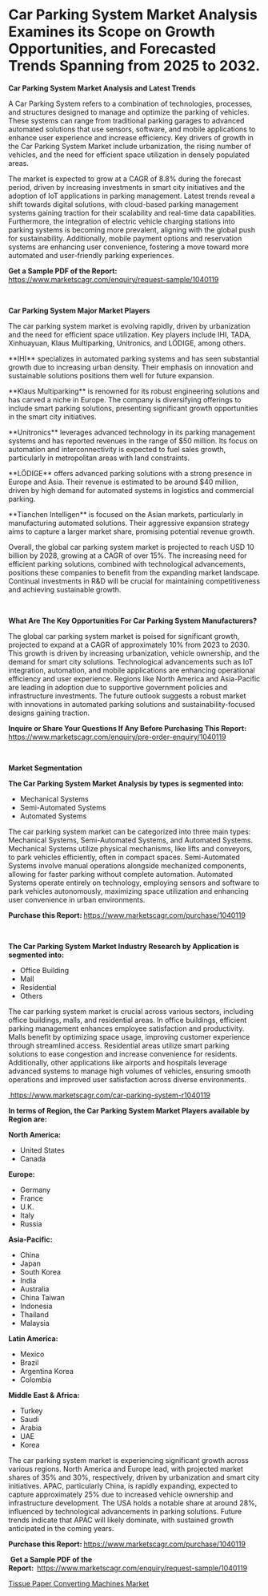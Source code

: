 <p><h1>Car Parking System Market Analysis Examines its Scope on Growth Opportunities, and Forecasted Trends Spanning from 2025 to 2032.</h1></p><p><strong>Car Parking System Market Analysis and Latest Trends</strong></p>
<p><p>A Car Parking System refers to a combination of technologies, processes, and structures designed to manage and optimize the parking of vehicles. These systems can range from traditional parking garages to advanced automated solutions that use sensors, software, and mobile applications to enhance user experience and increase efficiency. Key drivers of growth in the Car Parking System Market include urbanization, the rising number of vehicles, and the need for efficient space utilization in densely populated areas.</p><p>The market is expected to grow at a CAGR of 8.8% during the forecast period, driven by increasing investments in smart city initiatives and the adoption of IoT applications in parking management. Latest trends reveal a shift towards digital solutions, with cloud-based parking management systems gaining traction for their scalability and real-time data capabilities. Furthermore, the integration of electric vehicle charging stations into parking systems is becoming more prevalent, aligning with the global push for sustainability. Additionally, mobile payment options and reservation systems are enhancing user convenience, fostering a move toward more automated and user-friendly parking experiences.</p></p>
<p><strong>Get a Sample PDF of the Report:&nbsp;</strong> <a href="https://www.marketscagr.com/enquiry/request-sample/1040119?utm_campaign=2292&utm_medium=2&utm_source=Github&utm_content=ia&utm_term=18022025&utm_id=car-parking-system">https://www.marketscagr.com/enquiry/request-sample/1040119</a></p>
<p>&nbsp;</p>
<p><strong>Car Parking System Major Market Players</strong></p>
<p><p>The car parking system market is evolving rapidly, driven by urbanization and the need for efficient space utilization. Key players include IHI, TADA, Xinhuayuan, Klaus Multiparking, Unitronics, and LÖDIGE, among others.</p><p>**IHI** specializes in automated parking systems and has seen substantial growth due to increasing urban density. Their emphasis on innovation and sustainable solutions positions them well for future expansion.</p><p>**Klaus Multiparking** is renowned for its robust engineering solutions and has carved a niche in Europe. The company is diversifying offerings to include smart parking solutions, presenting significant growth opportunities in the smart city initiatives.</p><p>**Unitronics** leverages advanced technology in its parking management systems and has reported revenues in the range of $50 million. Its focus on automation and interconnectivity is expected to fuel sales growth, particularly in metropolitan areas with land constraints.</p><p>**LÖDIGE** offers advanced parking solutions with a strong presence in Europe and Asia. Their revenue is estimated to be around $40 million, driven by high demand for automated systems in logistics and commercial parking.</p><p>**Tianchen Intelligen** is focused on the Asian markets, particularly in manufacturing automated solutions. Their aggressive expansion strategy aims to capture a larger market share, promising potential revenue growth.</p><p>Overall, the global car parking system market is projected to reach USD 10 billion by 2028, growing at a CAGR of over 15%. The increasing need for efficient parking solutions, combined with technological advancements, positions these companies to benefit from the expanding market landscape. Continual investments in R&D will be crucial for maintaining competitiveness and achieving sustainable growth.</p></p>
<p>&nbsp;</p>
<p><strong>What Are The Key Opportunities For Car Parking System Manufacturers?</strong></p>
<p><p>The global car parking system market is poised for significant growth, projected to expand at a CAGR of approximately 10% from 2023 to 2030. This growth is driven by increasing urbanization, vehicle ownership, and the demand for smart city solutions. Technological advancements such as IoT integration, automation, and mobile applications are enhancing operational efficiency and user experience. Regions like North America and Asia-Pacific are leading in adoption due to supportive government policies and infrastructure investments. The future outlook suggests a robust market with innovations in automated parking solutions and sustainability-focused designs gaining traction.</p></p>
<p><strong>Inquire or Share Your Questions If Any Before Purchasing This Report:</strong> <a href="https://www.marketscagr.com/enquiry/pre-order-enquiry/1040119?utm_campaign=2292&utm_medium=2&utm_source=Github&utm_content=ia&utm_term=18022025&utm_id=car-parking-system">https://www.marketscagr.com/enquiry/pre-order-enquiry/1040119</a></p>
<p>&nbsp;</p>
<p><strong>Market Segmentation</strong></p>
<p><strong>The Car Parking System Market Analysis by types is segmented into:</strong></p>
<p><ul><li>Mechanical Systems</li><li>Semi-Automated Systems</li><li>Automated Systems</li></ul></p>
<p><p>The car parking system market can be categorized into three main types: Mechanical Systems, Semi-Automated Systems, and Automated Systems. Mechanical Systems utilize physical mechanisms, like lifts and conveyors, to park vehicles efficiently, often in compact spaces. Semi-Automated Systems involve manual operations alongside mechanized components, allowing for faster parking without complete automation. Automated Systems operate entirely on technology, employing sensors and software to park vehicles autonomously, maximizing space utilization and enhancing user convenience in urban environments.</p></p>
<p><strong>Purchase this Report:&nbsp;</strong><a href="https://www.marketscagr.com/purchase/1040119?utm_campaign=2292&utm_medium=2&utm_source=Github&utm_content=ia&utm_term=18022025&utm_id=car-parking-system">https://www.marketscagr.com/purchase/1040119</a></p>
<p>&nbsp;</p>
<p><strong>The Car Parking System Market Industry Research by Application is segmented into:</strong></p>
<p><ul><li>Office Building</li><li>Mall</li><li>Residential</li><li>Others</li></ul></p>
<p><p>The car parking system market is crucial across various sectors, including office buildings, malls, and residential areas. In office buildings, efficient parking management enhances employee satisfaction and productivity. Malls benefit by optimizing space usage, improving customer experience through streamlined access. Residential areas utilize smart parking solutions to ease congestion and increase convenience for residents. Additionally, other applications like airports and hospitals leverage advanced systems to manage high volumes of vehicles, ensuring smooth operations and improved user satisfaction across diverse environments.</p></p>
<p><a href="https://www.marketscagr.com/car-parking-system-r1040119?utm_campaign=2292&utm_medium=2&utm_source=Github&utm_content=ia&utm_term=18022025&utm_id=car-parking-system">&nbsp;https://www.marketscagr.com/car-parking-system-r1040119</a></p>
<p><strong>In terms of Region, the Car Parking System Market Players available by Region are:</strong></p>
<p>
    <p> <strong> North America: </strong>
        <ul>
            <li>United States</li>
            <li>Canada</li>
        </ul>
        </p> 
    <p> <strong> Europe: </strong>
        <ul>
            <li>Germany</li>
            <li>France</li>
            <li>U.K.</li>
            <li>Italy</li>
            <li>Russia</li>
        </ul>
        </p> 
    <p> <strong> Asia-Pacific: </strong>
        <ul>
            <li>China</li>
            <li>Japan</li>
            <li>South Korea</li>
            <li>India</li>
            <li>Australia</li>
            <li>China Taiwan</li>
            <li>Indonesia</li>
            <li>Thailand</li>
            <li>Malaysia</li>
        </ul>
        </p> 
    <p> <strong> Latin America: </strong>
        <ul>
            <li>Mexico</li>
            <li>Brazil</li>
            <li>Argentina Korea</li>
            <li>Colombia</li>
        </ul>
        </p> 
    <p> <strong> Middle East & Africa: </strong>
        <ul>
            <li>Turkey</li>
            <li>Saudi</li>
            <li>Arabia</li>
            <li>UAE</li>
            <li>Korea</li>
        </ul>
    </p>
    </p>
<p><p>The car parking system market is experiencing significant growth across various regions. North America and Europe lead, with projected market shares of 35% and 30%, respectively, driven by urbanization and smart city initiatives. APAC, particularly China, is rapidly expanding, expected to capture approximately 25% due to increased vehicle ownership and infrastructure development. The USA holds a notable share at around 28%, influenced by technological advancements in parking solutions. Future trends indicate that APAC will likely dominate, with sustained growth anticipated in the coming years.</p></p>
<p><strong>Purchase this Report: </strong><a href="https://www.marketscagr.com/purchase/1040119?utm_campaign=2292&utm_medium=2&utm_source=Github&utm_content=ia&utm_term=18022025&utm_id=car-parking-system">https://www.marketscagr.com/purchase/1040119</a></p>
<p>&nbsp;<strong>Get a Sample PDF of the Report:&nbsp;&nbsp;</strong><a href="https://www.marketscagr.com/enquiry/request-sample/1040119?utm_campaign=2292&utm_medium=2&utm_source=Github&utm_content=ia&utm_term=18022025&utm_id=car-parking-system">https://www.marketscagr.com/enquiry/request-sample/1040119</a></p>
<p><strong></strong></p>
<p><p><a href="https://github.com/shondapmbau/Market-Research-Report-List-1/blob/main/tissue-paper-converting-machines-market.md?utm_campaign=2292&utm_medium=2&utm_source=Github&utm_content=ia&utm_term=18022025&utm_id=car-parking-system">Tissue Paper Converting Machines Market</a></p></p>